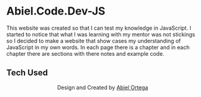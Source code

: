 # Abiel.Code.Dev-JS

This website was created so that I can test my knowledge in JavaScript. I started to notice that what I was learning with my mentor was not stickings so I decided to make a website that show cases my understanding of JavaScript in my own words. In each page there is a chapter and in each chapter there are sections with there notes and example code. 

## Tech Used

<p align="center">
  Design and Created by <a href="https://www.abielortega.com"> Abiel Ortega </a>
</p>
